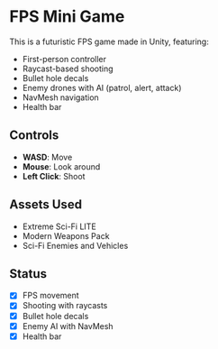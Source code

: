 # FPS Mini Game

This is a futuristic FPS game made in Unity, featuring:
- First-person controller
- Raycast-based shooting
- Bullet hole decals
- Enemy drones with AI (patrol, alert, attack)
- NavMesh navigation
- Health bar

## Controls
- **WASD**: Move
- **Mouse**: Look around
- **Left Click**: Shoot

## Assets Used
- Extreme Sci-Fi LITE
- Modern Weapons Pack
- Sci-Fi Enemies and Vehicles

## Status
- [x] FPS movement
- [x] Shooting with raycasts
- [x] Bullet hole decals
- [x] Enemy AI with NavMesh
- [x] Health bar
